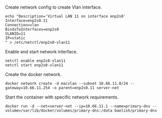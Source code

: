 Create network config to create Vlan interface.

    echo "Description='Virtual LAN 11 on interface enp2s0'
    Interface=enp2s0.11
    Connection=vlan
    BindsToInterfaces=enp2s0
    VLANID=11
    IP=static
    " > /etc/netctl/enp2s0-vlan11

Enable and start network interface.

    netctl enable enp2s0-vlan11
    netctl start enp2s0-vlan11

Create the docker network.

    docker network create -d macvlan --subnet 10.66.11.0/24 --gateway=10.66.11.254 -o parent=enp2s0.11 server-net

Start the container with specific network requirements.

    docker run -d --net=server-net --ip=10.66.11.1 --name=primary-dns --volume=/var/lib/docker/volumes/primary-dns:/data baelish/primary-dns
